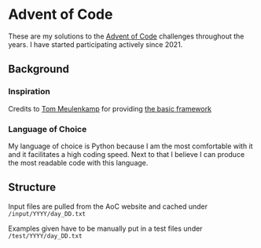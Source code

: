 # Advent of Code
These are my solutions to the [Advent of Code](https://adventofcode.com/) challenges throughout the years. I have started participating actively since 2021.

## Background

### Inspiration
Credits to [Tom Meulenkamp](https://github.com/supertom01) for providing [the basic framework](https://github.com/supertom01/adventOfCode)

### Language of Choice
My language of choice is Python because I am the most comfortable with it and it facilitates a high coding speed.
Next to that I believe I can produce the most readable code with this language.

## Structure

Input files are pulled from the AoC website and cached under `/input/YYYY/day_DD.txt`

Examples given have to be manually put in a test files under `/test/YYYY/day_DD.txt`
